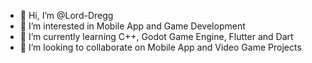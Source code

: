 - 👋 Hi, I’m @Lord-Dregg
- 👀 I’m interested in Mobile App and Game Development
- 🌱 I’m currently learning C++, Godot Game Engine, Flutter and Dart
- 💞️ I’m looking to collaborate on Mobile App and Video Game Projects

<!---
Lord-Dregg/Lord-Dregg is a ✨ special ✨ repository because its `README.md` (this file) appears on your GitHub profile.
You can click the Preview link to take a look at your changes.
--->
